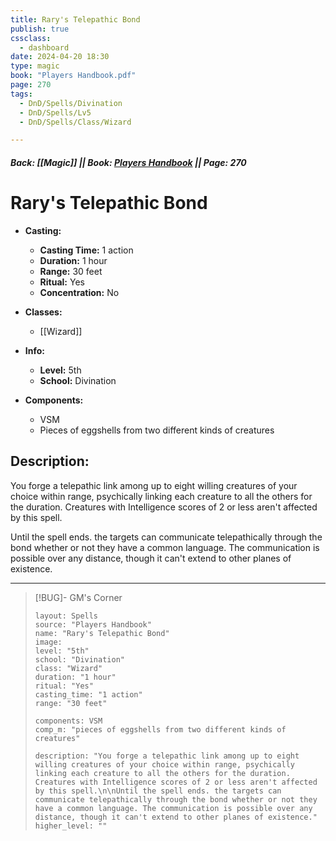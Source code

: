 ```yaml
---
title: Rary's Telepathic Bond
publish: true
cssclass:
  - dashboard
date: 2024-04-20 18:30
type: magic
book: "Players Handbook.pdf"
page: 270
tags:
  - DnD/Spells/Divination
  - DnD/Spells/Lv5
  - DnD/Spells/Class/Wizard

---
```


##### Back: [[Magic]] || Book: [Players Handbook](https://drive.google.com/drive/folders/1O5bhpYizcIT5xxAoLOuzCRht_PVS7VSG?usp=sharing) || Page: 270

# Rary's Telepathic Bond

- **Casting:**
    - **Casting Time:** 1 action
    - **Duration:** 1 hour
    - **Range:** 30 feet
    - **Ritual:** Yes
    - **Concentration:** No
- **Classes:**
    - [[Wizard]]

- **Info:**
    - **Level:** 5th
    - **School:** Divination
- **Components:**
    - VSM
    - Pieces of eggshells from two different kinds of creatures

## Description:
You forge a telepathic link among up to eight willing creatures of your choice within range, psychically linking each creature to all the others for the duration. Creatures with Intelligence scores of 2 or less aren't affected by this spell.

Until the spell ends. the targets can communicate telepathically through the bond whether or not they have a common language. The communication is possible over any distance, though it can't extend to other planes of existence.



---

> [!BUG]- GM's Corner
>
> ```statblock
> layout: Spells
> source: "Players Handbook"
> name: "Rary's Telepathic Bond"
> image: 
> level: "5th"
> school: "Divination"
> class: "Wizard"
> duration: "1 hour"
> ritual: "Yes"
> casting_time: "1 action"
> range: "30 feet"
>
> components: VSM
> comp_m: "pieces of eggshells from two different kinds of creatures"
>
> description: "You forge a telepathic link among up to eight willing creatures of your choice within range, psychically linking each creature to all the others for the duration. Creatures with Intelligence scores of 2 or less aren't affected by this spell.\n\nUntil the spell ends. the targets can communicate telepathically through the bond whether or not they have a common language. The communication is possible over any distance, though it can't extend to other planes of existence."
> higher_level: ""
> ```
